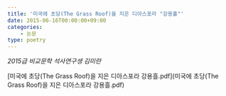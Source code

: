 ```yaml
---
title: '미국에 초당(The Grass Roof)을 지은 디아스포라 "강용흘"' 
date: 2015-06-16T00:00:00+09:00
categories:
    - 논문
type: poetry
---
```


*2015급 비교문학 석사연구생 김미란*

<i class="fa fa-download"></i> [미국에 초당(The Grass Roof)을 지은 디아스포라 강용흘.pdf](미국에 초당(The Grass Roof)을 지은 디아스포라 강용흘.pdf)